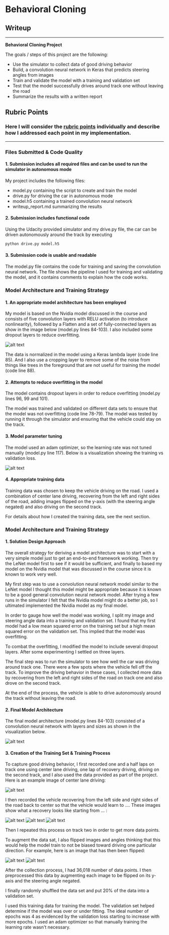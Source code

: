 # **Behavioral Cloning** 

## Writeup

---

**Behavioral Cloning Project**

The goals / steps of this project are the following:
* Use the simulator to collect data of good driving behavior
* Build, a convolution neural network in Keras that predicts steering angles from images
* Train and validate the model with a training and validation set
* Test that the model successfully drives around track one without leaving the road
* Summarize the results with a written report


[//]: # (Image References)

[image1]: ./examples/placeholder.png "Model Visualization"
[image2]: center_2018_04_12_02_00_31_195.jpg "Center Driving"
[image3]: right_2018_04_12_01_59_53_597.jpg "Recovery Image"
[image4]: right_2018_04_12_01_59_52_997.jpg "Recovery Image"
[image5]: right_2018_04_12_01_59_55_580.jpg "Recovery Image"
[image6]: ./examples/placeholder_small.png "Flipped Image"
[image7]: FLIPPED_center_2018_04_12_02_00_31_195.jpg "Flipped Center Driving"
[image8]: NvidiaModel.png "Nvidia Model Image"
[image9]: ValidationVisual1.png "Validation Visual"

## Rubric Points
### Here I will consider the [rubric points](https://review.udacity.com/#!/rubrics/432/view) individually and describe how I addressed each point in my implementation.  

---
### Files Submitted & Code Quality

#### 1. Submission includes all required files and can be used to run the simulator in autonomous mode

My project includes the following files:
* model.py containing the script to create and train the model
* drive.py for driving the car in autonomous mode
* model.h5 containing a trained convolution neural network 
* writeup_report.md summarizing the results

#### 2. Submission includes functional code
Using the Udacity provided simulator and my drive.py file, the car can be driven autonomously around the track by executing 
```sh
python drive.py model.h5
```

#### 3. Submission code is usable and readable

The model.py file contains the code for training and saving the convolution neural network. The file shows the pipeline I used for training and validating the model, and it contains comments to explain how the code works.

### Model Architecture and Training Strategy

#### 1. An appropriate model architecture has been employed

My model is based on the Nvidia model discussed in the course and consists of five convolution layers with RELU activation (to introduce nonlinearity), followed by a Flatten and a set of fully-connected layers as show in the image below (model.py lines 84-103). I also included some dropout layers to reduce overfitting.

![alt text][image8]

The data is normalized in the model using a Keras lambda layer (code line 85). And I also use a cropping layer to remove some of the noise from things like trees in the foreground that are not useful for training the model (code line 88).

#### 2. Attempts to reduce overfitting in the model

The model contains dropout layers in order to reduce overfitting (model.py lines 96, 99 and 101). 

The model was trained and validated on different data sets to ensure that the model was not overfitting (code line 78-79). The model was tested by running it through the simulator and ensuring that the vehicle could stay on the track.

#### 3. Model parameter tuning

The model used an adam optimizer, so the learning rate was not tuned manually (model.py line 117). Below is a visualization showing the training vs validation loss.

![alt text][image9]

#### 4. Appropriate training data

Training data was chosen to keep the vehicle driving on the road. I used a combination of center lane driving, recovering from the left and right sides of the road, adding images flipped on the y-axis (with the steering angle negated) and also driving on the second track.

For details about how I created the training data, see the next section. 

### Model Architecture and Training Strategy

#### 1. Solution Design Approach

The overall strategy for deriving a model architecture was to start with a very simple model just to get an end-to-end framework working. Then try the LeNet model first to see if it would be sufficient, and finally to based my model on the Nvidia model that was discussed in the course since it is known to work very well.

My first step was to use a convolution neural network model similar to the LeNet model I thought this model might be appropriate because it is known to be a good general convolution neural network model. After trying a few runs in the simulator I felt that the Nvidia model might do a better job, so I ultimated implemented the Nvidia model as my final model.

In order to gauge how well the model was working, I split my image and steering angle data into a training and validation set. I found that my first model had a low mean squared error on the training set but a high mean squared error on the validation set. This implied that the model was overfitting. 

To combat the overfitting, I modified the model to include several dropout layers. After some experimenting I settled on three layers.

The final step was to run the simulator to see how well the car was driving around track one. There were a few spots where the vehicle fell off the track. To improve the driving behavior in these cases, I collected more data by recovering from the left and right sides of the road on track one and also drove on the second track.

At the end of the process, the vehicle is able to drive autonomously around the track without leaving the road.

#### 2. Final Model Architecture

The final model architecture (model.py lines 84-103) consisted of a convolution neural network with layers and sizes as shown in the visualization below.

![alt text][image8]

#### 3. Creation of the Training Set & Training Process

To capture good driving behavior, I first recorded one and a half laps on track one using center lane driving, one lap of recovery driving, driving on the second track, and I also used the data provided as part of the project. Here is an example image of center lane driving:

![alt text][image2]

I then recorded the vehicle recovering from the left side and right sides of the road back to center so that the vehicle would learn to .... These images show what a recovery looks like starting from ... :

![alt text][image3]
![alt text][image4]
![alt text][image5]

Then I repeated this process on track two in order to get more data points.

To augment the data sat, I also flipped images and angles thinking that this would help the model train to not be biased toward driving one particular direction. For example, here is an image that has then been flipped:

![alt text][image2]
![alt text][image7]


After the collection process, I had 36,018 number of data points. I then preprocessed this data by augmenting each image to be flipped on its y-axis and the steering angle negated.


I finally randomly shuffled the data set and put 20% of the data into a validation set. 

I used this training data for training the model. The validation set helped determine if the model was over or under fitting. The ideal number of epochs was 4 as evidenced by the validation loss starting to increase with more epochs. I used an adam optimizer so that manually training the learning rate wasn't necessary.
